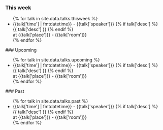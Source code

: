 ### This week
<ul>
{% for talk in site.data.talks.thisweek %}
  <li>
    {{talk['time'] | fmtdatetime}}
    - {{talk['speaker']}}
    {% if talk['desc'] %}
      <br>
      {{ talk['desc'] }}
    {% endif %}
    <br>
    at {{talk['place']}} - {{talk['room']}}
  </li>
  {% endfor %}
</ul>
### Upcoming
<ul>
{% for talk in site.data.talks.upcoming %}
  <li>
    {{talk['time'] | fmtdatetime}}
    - {{talk['speaker']}}
    {% if talk['desc'] %}
      <br>
      {{ talk['desc'] }}
    {% endif %}
    <br>
    at {{talk['place']}} - {{talk['room']}}
  </li>
  {% endfor %}
</ul>
### Past
<ul>
{% for talk in site.data.talks.past %}
  <li>
    {{talk['time'] | fmtdatetime}}
    - {{talk['speaker']}}
    {% if talk['desc'] %}
      <br>
      {{ talk['desc'] }}
    {% endif %}
    <br>
    at {{talk['place']}} - {{talk['room']}}
  </li>
  {% endfor %}
</ul>
